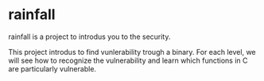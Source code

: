 # rainfall
rainfall is a project to introdus you to the security.

This project introdus to find vunlerability trough a binary.
For each level, we will see how to recognize the vulnerability and learn which functions in C are particularly vulnerable.
